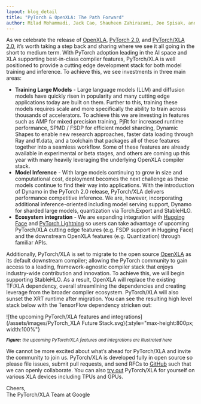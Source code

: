 ```yaml
---
layout: blog_detail
title: "PyTorch & OpenXLA: The Path Forward"
author: Milad Mohammadi, Jack Cao, Shauheen Zahirazami, Joe Spisak, and Jiewen Tan 
---
```


As we celebrate the release of [OpenXLA](https://opensource.googleblog.com/2023/03/openxla-is-ready-to-accelerate-and-simplify-ml-development.html), [PyTorch 2.0](https://pytorch.org/blog/pytorch-2.0-release/), and [PyTorch/XLA 2.0](https://pytorch.org/blog/pytorch-2.0-xla/), it’s worth taking a step back and sharing where we see it all going in the short to medium term. With PyTorch adoption leading in the AI space and XLA supporting best-in-class compiler features, PyTorch/XLA is well positioned to provide a cutting edge development stack for both model training and inference. To achieve this, we see investments in three main areas:

* **Training Large Models** - Large language models (LLM) and diffusion models have quickly risen in popularity and many cutting edge applications today are built on them. Further to this, training these models requires scale and more specifically the ability to train across thousands of accelerators. To achieve this we are investing in features such as AMP for mixed precision training, PjRt for increased runtime performance, SPMD / FSDP for efficient model sharding, Dynamic Shapes to enable new research approaches, faster data loading through Ray and tf.data, and a toolchain that packages all of these features together into a seamless workflow. Some of these features are already available in experimental or beta stages, and others are coming up this year with many heavily leveraging the underlying OpenXLA compiler stack.
* **Model Inference** - With large models continuing to grow in size and computational cost, deployment becomes the next challenge as these models continue to find their way into applications. With the introduction of Dynamo in the PyTorch 2.0 release, PyTorch/XLA delivers performance competitive inference. We are, however, incorporating additional inference-oriented including model serving support, Dynamo for sharded large models, quantization via Torch.Export and StableHLO.
* **Ecosystem integration** - We are expanding integration with [Hugging Face](https://huggingface.co/) and [PyTorch Lightning](https://lightning.ai/docs/pytorch/stable/) so users can take advantage of upcoming PyTorch/XLA cutting edge features (e.g. FSDP support in Hugging Face) and the downstream OpenXLA features (e.g. Quantization) through familiar APIs.

Additionally, PyTorch/XLA is set to migrate to the open source [OpenXLA](https://github.com/openxla) as its default downstream compiler; allowing the PyTorch community to gain access to a leading, framework-agnostic compiler stack that enjoys industry-wide contribution and innovation. To achieve this, we will begin supporting StableHLO. As a result, OpenXLA will replace the existing TF:XLA dependency, overall streamlining the dependencies and creating leverage from the broader compiler ecosystem. PyTorch/XLA will also sunset the XRT runtime after migration. You can see the resulting high level stack below with the TensorFlow dependency stricken out:

![the upcoming PyTorch/XLA features and integrations](/assets/images/PyTorch_XLA Future Stack.svg){:style="max-height:800px; width:100%"}       

<small style="line-height: 1.1"><em>**Figure:** the upcoming PyTorch/XLA features and integrations are illustrated here</em></small>

We cannot be more excited about what’s ahead for PyTorch/XLA and invite the community to join us. PyTorch/XLA is developed fully in open source so please file issues, submit pull requests, and send RFCs to [GitHub](https://github.com/pytorch/xla) such that we can openly collaborate. You can also [try out](https://colab.sandbox.google.com/github/pytorch/xla/blob/master/contrib/colab/getting-started.ipynb) PyTorch/XLA for yourself on various XLA devices including TPUs and GPUs.

Cheers,  
The PyTorch/XLA Team at Google